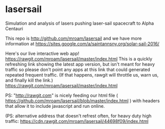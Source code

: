 # lasersail
Simulation and analysis of lasers pushing laser-sail spacecraft to Alpha Centauri

This repo is http://github.com/mroam/lasersail and we have more information at https://sites.google.com/a/saintannsny.org/solar-sail-2016/

Here's our live interactive web app! https://rawgit.com/mroam/lasersail/master/index.html 
This is a quickly refreshing link showing the latest app version, but isn't meant for heavy traffic so please don't point any apps at this link that could generated repeated frequent traffic. 
(If that happens, rawgit will throttle us, warn us, and finally kill the link.)
https://rawgit.com/mroam/lasersail/master/index.html


PS: "http://rawgit.com" is nicely feeding our html file ( https://github.com/mroam/lasersail/blob/master/index.html )
with headers that allow it to include javascript and run online.







(PS: alternative address that doesn't refrest often, for heavy duty high traffic:
https://cdn.rawgit.com/mroam/lasersail/44698f09/index.html

